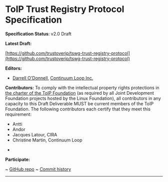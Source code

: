 ToIP Trust Registry Protocol Specification
==================

**Specification Status**: v2.0 Draft

**Latest Draft:**

[https://github.com/trustoverip/tswg-trust-registry-protocol](https://github.com/trustoverip/tswg-trust-registry-protocol)

**Editors:**

- [Darrell O'Donnell](https://github.com/darrellodonnell), [Continuum Loop Inc.](https://continuumloop.com/)

**Contributors:**
To comply with the intellectual property rights protections in[ the charter of the ToIP Foundation](https://docs.google.com/document/d/1hJ4YWH_efrYTRvzRI1N9YHwhUOyI_ScrPmI1D9T4_oc/edit?usp=sharing) (as required by all Joint Development Foundation projects hosted by the Linux Foundation), all contributors in any capacity to this Draft Deliverable MUST be current members of the ToIP Foundation. The following contributors each certify that they meet this requirement:

* Antti 
* Andor
* Jacques Latour, CIRA
* Christine Martin, Continuum Loop

- 

**Participate:**

~ [GitHub repo](https://github.com/trustoverip/tswg-trust-registry-protocol)
~ [Commit history](https://github.com/trustoverip/tswg-trust-registry-protocol/commits/main)

------------------------------------

[//]: # (Pandoc Formatting Macros)

[//]: # (\maketitle)

[//]: # (\newpage)